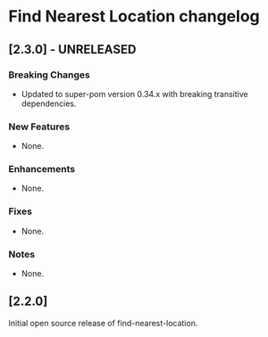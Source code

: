 # Find Nearest Location changelog

## [2.3.0] - UNRELEASED

### Breaking Changes

* Updated to super-pom version 0.34.x with breaking transitive dependencies.

### New Features

* None.

### Enhancements

* None.

### Fixes

* None.

### Notes

* None.

## [2.2.0]

Initial open source release of find-nearest-location.
